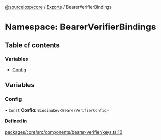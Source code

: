 [@sourceloop/core](../README.md) / [Exports](../modules.md) / BearerVerifierBindings

# Namespace: BearerVerifierBindings

## Table of contents

### Variables

- [Config](BearerVerifierBindings.md#config)

## Variables

### Config

• `Const` **Config**: `BindingKey`<[`BearerVerifierConfig`](../interfaces/BearerVerifierConfig.md)\>

#### Defined in

[packages/core/src/components/bearer-verifier/keys.ts:10](https://github.com/sourcefuse/loopback4-microservice-catalog/blob/93a7f917/packages/core/src/components/bearer-verifier/keys.ts#L10)
